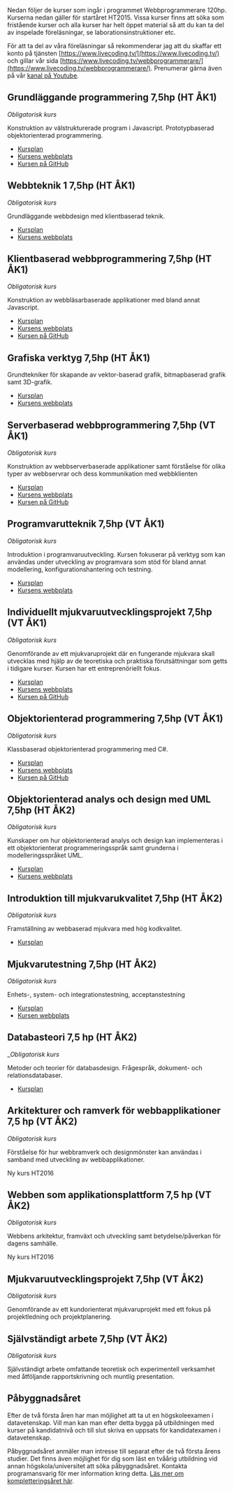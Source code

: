 Nedan följer de kurser som ingår i programmet Webbprogrammerare 120hp. Kurserna nedan gäller för startåret HT2015. Vissa kurser finns att söka som fristående kurser och alla kurser har helt öppet material så att du kan ta del av inspelade föreläsningar, se laborationsinstruktioner etc.

För att ta del av våra föreläsningar så rekommenderar jag att du skaffar ett konto på tjänsten [https://www.livecoding.tv/](https://www.livecoding.tv/) och gillar vår sida [https://www.livecoding.tv/webbprogrammerare/](https://www.livecoding.tv/webbprogrammerare/). Prenumerar gärna även på vår [kanal på Youtube](https://www.youtube.com/c/webbprogrammerare).

## Grundläggande programmering 7,5hp (HT ÅK1)
_Obligatorisk kurs_

Konstruktion av välstrukturerade program i Javascript. Prototypbaserad objektorienterad programmering.

* [Kursplan](http://kursplan.lnu.se/kursplaner/kursplan-1DV021.pdf)
* [Kursens webbplats](https://coursepress.lnu.se/kurs/grundlaggande-programmering/)
* [Kursen på GitHub](https://github.com/1dv021)

## Webbteknik 1 7,5hp (HT ÅK1)
_Obligatorisk kurs_

Grundläggande webbdesign med klientbaserad teknik.

* [Kursplan](http://kursplan.lnu.se/kursplaner/kursplan-1ME321.pdf)
* [Kursens webbplats](http://medieteknik.lnu.se/1me321/)

## Klientbaserad webbprogrammering 7,5hp (HT ÅK1)
_Obligatorisk kurs_

Konstruktion av webbläsarbaserade applikationer med bland annat Javascript.

* [Kursplan](http://kursplan.lnu.se/kursplaner/kursplan-1DV022.pdf)
* [Kursens webbplats](https://coursepress.lnu.se/kurs/klientbaserad-webbprogrammering/)
* [Kursen på GitHub](https://github.com/1dv022)

## Grafiska verktyg 7,5hp (HT ÅK1)

Grundtekniker för skapande av vektor-baserad grafik, bitmapbaserad grafik samt 3D-grafik.

* [Kursplan](http://kursplan.lnu.se/kursplaner/kursplan-1ME402.pdf)
* [Kursens webbplats](https://coursepress.lnu.se/kurs/grafiska-verktyg/)

## Serverbaserad webbprogrammering 7,5hp (VT ÅK1)
_Obligatorisk kurs_

Konstruktion av webbserverbaserade applikationer samt förståelse för olika typer av webbservrar och dess kommunikation med webbklienten

* [Kursplan](http://kursplan.lnu.se/kursplaner/kursplan-1DV023.pdf)
* [Kursens webbplats](https://coursepress.lnu.se/kurs/serverbaserad-webbprogrammering/)
* [Kursen på GitHub](https://github.com/1dv023)

## Programvarutteknik 7,5hp (VT ÅK1)
_Obligatorisk kurs_

Introduktion i programvaruutveckling. Kursen fokuserar på verktyg som kan användas under utveckling av programvara som stöd för bland annat modellering, konfigurationshantering och testning.

* [Kursplan](http://kursplan.lnu.se/kursplaner/kursplan-1DV600.pdf)
* [Kursens webbplats](https://mymoodle.lnu.se/course/view.php?id=18996)

## Individuellt mjukvaruutvecklingsprojekt 7,5hp (VT ÅK1)
_Obligatorisk kurs_

Genomförande av ett mjukvaruprojekt där en fungerande mjukvara skall utvecklas med hjälp av de teoretiska och praktiska förutsättningar som getts i tidigare kurser. Kursen har ett entreprenöriellt fokus.

* [Kursplan](http://kursplan.lnu.se/kursplaner/kursplan-1DV430.pdf)
* [Kursens webbplats](//coursepress.lnu.se/kurs/individuellt-mjukvaruutvecklingsprojekt/)
* [Kursen på GitHub](https://github.com/1dv430)

## Objektorienterad programmering 7,5hp (VT ÅK1)
_Obligatorisk kurs_

Klassbaserad objektorienterad programmering med C#.

* [Kursplan](http://kursplan.lnu.se/kursplaner/kursplan-1DV024.pdf)
* [Kursens webbplats](//coursepress.lnu.se/kurs/objektorienterad-programmering/)
* [Kursen på GitHub](https://github.com/1dv024)

## Objektorienterad analys och design med UML 7,5hp (HT ÅK2)
_Obligatorisk kurs_

Kunskaper om hur objektorienterad analys och design kan implementeras i ett objektorienterat programmeringsspråk samt grunderna i modelleringsspråket UML.

* [Kursplan](http://kursplan.lnu.se/kursplaner/kursplan-1DV607.pdf)
* [Kursens webbplats](//coursepress.lnu.se/kurs/objektorienterad-analys-och-design-med-uml/)


## Introduktion till mjukvarukvalitet 7,5hp (HT ÅK2)
_Obligatorisk kurs_

Framställning av webbaserad mjukvara med hög kodkvalitet.

* [Kursplan](http://kursplan.lnu.se/kursplaner/kursplan-1DV610.pdf)

## Mjukvarutestning 7,5hp (HT ÅK2)
_Obligatorisk kurs_

Enhets-, system- och integrationstestning, acceptanstestning

* [Kursplan](http://kursplan.lnu.se/kursplaner/kursplan-2DV610.pdf)
* [Kursen webbplats](//coursepress.lnu.se/kurs/mjukvarutestning/)

## Databasteori 7,5 hp (HT ÅK2)
__Obligatorisk kurs_

Metoder och teorier för databasdesign. Frågespråk, dokument- och relationsdatabaser.

* [Kursplan](http://kursplan.lnu.se/kursplaner/kursplan-2DV513.pdf)

## Arkitekturer och ramverk för webbapplikationer 7,5 hp (VT ÅK2)
_Obligatorisk kurs_

Förståelse för hur webbramverk och designmönster kan användas i samband med utveckling av webbapplikationer.

Ny kurs HT2016

## Webben som applikationsplattform 7,5 hp (VT ÅK2)
_Obligatorisk kurs_

Webbens arkitektur, framväxt och utveckling samt betydelse/påverkan för dagens samhälle.

Ny kurs HT2016

## Mjukvaruutvecklingsprojekt 7,5hp (VT ÅK2)
_Obligatorisk kurs_

Genomförande av ett kundorienterat mjukvaruprojekt med ett fokus på projektledning och projektplanering.

## Självständigt arbete 7,5hp (VT ÅK2)
_Obligatorisk kurs_

Självständigt arbete omfattande teoretisk och experimentell verksamhet med åtföljande rapportskrivning och muntlig presentation.

## Påbyggnadsåret

Efter de två första åren har man möjlighet att ta ut en högskoleexamen i datavetenskap. Vill man kan man efter detta bygga på utbildningen med kurser på kandidatnivå och till slut skriva en uppsats för kandidatexamen i datavetenskap.

Påbyggnadsåret anmäler man intresse till separat efter de två första årens studier. Det finns även möjlighet för dig som läst en tvåårig utbildning vid annan högskola/universitet att söka påbyggnadsåret. Kontakta programansvarig för mer information kring detta. [Läs mer om kompletteringsåret här](//coursepress.lnu.se/program/webbprogrammerare/student/kompletteringsar/).
